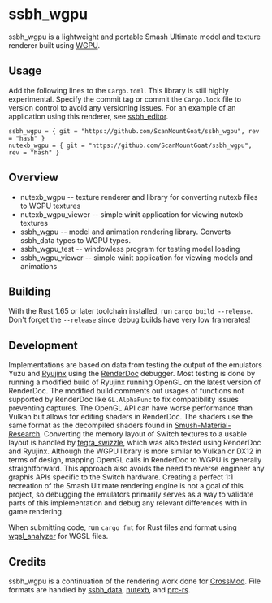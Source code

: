 # ssbh_wgpu
ssbh_wgpu is a lightweight and portable Smash Ultimate model and texture renderer built using [WGPU](https://github.com/gfx-rs/wgpu). 

## Usage
Add the following lines to the `Cargo.toml`. This library is still highly experimental. Specify the commit tag or commit the `Cargo.lock` file to version control to avoid any versioning issues. For an example of an application using this renderer, see [ssbh_editor](https://github.com/ScanMountGoat/ssbh_editor).

```
ssbh_wgpu = { git = "https://github.com/ScanMountGoat/ssbh_wgpu", rev = "hash" }
nutexb_wgpu = { git = "https://github.com/ScanMountGoat/ssbh_wgpu", rev = "hash" }
```

## Overview
- nutexb_wgpu -- texture renderer and library for converting nutexb files to WGPU textures
- nutexb_wgpu_viewer -- simple winit application for viewing nutexb textures
- ssbh_wgpu -- model and animation rendering library. Converts ssbh_data types to WGPU types.
- ssbh_wgpu_test -- windowless program for testing model loading
- ssbh_wgpu_viewer -- simple winit application for viewing models and animations

## Building
With the Rust 1.65 or later toolchain installed, run `cargo build --release`. Don't forget the `--release` since debug builds have very low framerates!

## Development
Implementations are based on data from testing the output of the emulators Yuzu and [Ryujinx](https://ryujinx.org/) using the [RenderDoc](https://renderdoc.org/) debugger. Most testing is done by running a modified build of Ryujinx running OpenGL on the latest version of RenderDoc. The modified build comments out usages of functions not supported by RenderDoc like `GL.AlphaFunc` to fix compatibility issues preventing captures. The OpenGL API can have worse performance than Vulkan but allows for editing shaders in RenderDoc. The shaders use the same format as the decompiled shaders found in [Smush-Material-Research](https://github.com/ScanMountGoat/Smush-Material-Research). Converting the memory layout of Switch textures to a usable layout is handled by [tegra_swizzle](https://github.com/ScanMountGoat/tegra_swizzle), which was also tested using RenderDoc and Ryujinx. Although the WGPU library is more similar to Vulkan or DX12 in terms of design, mapping OpenGL calls in RenderDoc to WGPU is generally straightforward. This approach also avoids the need to reverse engineer any graphis APIs specific to the Switch hardware. Creating a perfect 1:1 recreation of the Smash Ultimate rendering engine is not a goal of this project, so debugging the emulators primarily serves as a way to validate parts of this implementation and debug any relevant differences with in game rendering.

When submitting code, run `cargo fmt` for Rust files and format using [wgsl_analyzer](https://github.com/wgsl-analyzer/wgsl-analyzer) for WGSL files.

## Credits
ssbh_wgpu is a continuation of the rendering work done for [CrossMod](https://github.com/Ploaj/SSBHLib).
File formats are handled by [ssbh_data](https://github.com/ultimate-research/ssbh_lib), [nutexb](https://github.com/jam1garner/nutexb), and [prc-rs](https://github.com/ultimate-research/prc-rs).
